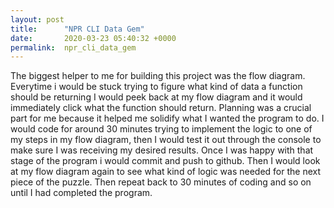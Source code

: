 ```yaml
---
layout: post
title:      "NPR CLI Data Gem"
date:       2020-03-23 05:40:32 +0000
permalink:  npr_cli_data_gem
---
```



The biggest helper to me for building this project was the flow diagram. Everytime i would be stuck trying to figure what kind of data a function should be returning I would peek back at my flow diagram and it would immediately click what the function should return. Planning was a crucial part for me because it helped me solidify what I wanted the program to do. I would code for around 30 minutes trying to implement the logic to one of my steps in my flow diagram, then I would test it out through the console to make sure I was receiving my desired results. Once I was happy with that stage of the program i would commit and push to github. Then I would look at my flow diagram again to see what kind of logic was needed for the next piece of the puzzle. Then repeat back to 30 minutes of coding and so on until I had completed the program. 
